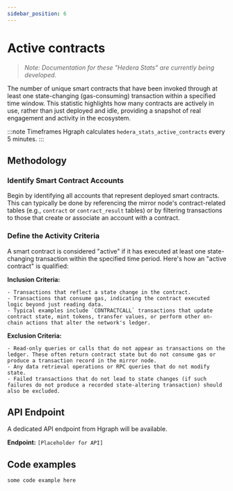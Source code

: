 ```yaml
---
sidebar_position: 6
---
```


# Active contracts

> *Note: Documentation for these "Hedera Stats" are currently being developed.*

The number of unique smart contracts that have been invoked through at least one state-changing (gas-consuming) transaction within a specified time window. This statistic highlights how many contracts are actively in use, rather than just deployed and idle, providing a snapshot of real engagement and activity in the ecosystem.

:::note Timeframes
Hgraph calculates `hedera_stats_active_contracts` every 5 minutes.
:::

## Methodology

### Identify Smart Contract Accounts
Begin by identifying all accounts that represent deployed smart contracts. This can typically be done by referencing the mirror node's contract-related tables (e.g., `contract` or `contract_result` tables) or by filtering transactions to those that create or associate an account with a contract.

### Define the Activity Criteria
A smart contract is considered "active" if it has executed at least one state-changing transaction within the specified time period. Here's how an "active contract" is qualified:

**Inclusion Criteria:**

    - Transactions that reflect a state change in the contract.
    - Transactions that consume gas, indicating the contract executed logic beyond just reading data.
    - Typical examples include `CONTRACTCALL` transactions that update contract state, mint tokens, transfer values, or perform other on-chain actions that alter the network's ledger.

**Exclusion Criteria:**

    - Read-only queries or calls that do not appear as transactions on the ledger. These often return contract state but do not consume gas or produce a transaction record in the mirror node.
    - Any data retrieval operations or RPC queries that do not modify state.
    - Failed transactions that do not lead to state changes (if such failures do not produce a recorded state-altering transaction) should also be excluded.

## API Endpoint
A dedicated API endpoint from Hgraph will be available.

**Endpoint:** `[Placeholder for API]`

## Code examples

```
some code example here
```
